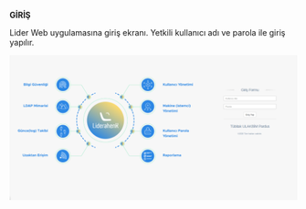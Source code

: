 **GİRİŞ**

Lider Web uygulamasına giriş ekranı. Yetkili kullanıcı adı ve parola ile giriş yapılır.

![Login](./giris.png)<link href=/lider2.0/assets/style.css rel=stylesheet></link>
